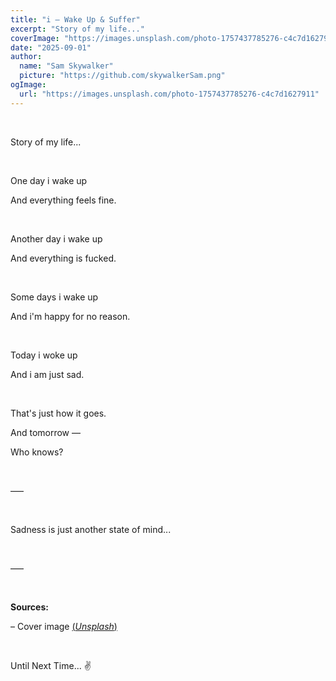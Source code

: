 ```yaml
---
title: "i — Wake Up & Suffer"
excerpt: "Story of my life..."
coverImage: "https://images.unsplash.com/photo-1757437785276-c4c7d1627911"
date: "2025-09-01"
author:
  name: "Sam Skywalker"
  picture: "https://github.com/skywalkerSam.png"
ogImage:
  url: "https://images.unsplash.com/photo-1757437785276-c4c7d1627911"
---
```


&nbsp;

Story of my life...

&nbsp;

One day i wake up

And everything feels fine.

&nbsp;

Another day i wake up

And everything is fucked.

&nbsp;

Some days i wake up

And i'm happy for no reason.

&nbsp;

Today i woke up

And i am just sad.

&nbsp;

That's just how it goes.

And tomorrow —

Who knows?

&nbsp;

–––

&nbsp;

Sadness is just another state of mind...

&nbsp;

–––

&nbsp;

**Sources:**

– Cover image [(_Unsplash_)](https://unsplash.com/photos/sre0VqZnm7w)

&nbsp;

Until Next Time... ✌️

&nbsp;
